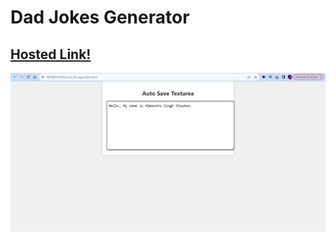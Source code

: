 # Dad Jokes Generator

## [Hosted Link!](https://hsc92180.github.io/Geekster_Assignment/Local_Storage)

![Alt text](image.png)